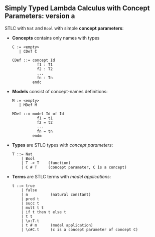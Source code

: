 ## Simply Typed Lambda Calculus with Concept Parameters: version a

STLC with `Nat` and `Bool` with simple **concept parameters**:

*   **Concepts** contains only names with types
    
    ```
    C := <empty>
       | CDef C
       
    CDef ::= concept Id 
               f1 : T1
               f2 : T2
               ...
               fn : Tn
             endc  
    ```
    
*   **Models** consist of concept-names definitions:

    ```
    M := <empty>
       | MDef M
       
    MDef ::= model Id of Id
               f1 = t1
               f2 = t2
               ...
               fn = tn
             endm
    ```
    
*   **Types** are STLC types with _concept parameters_:
    
    ```
    T ::= Nat
        | Bool
        | T -> T    (function)
        | C # T     (concept parameter, C is a concept)
    ```
    
*   **Terms** are STLC terms with _model applications_:

    ```
    t ::= true
        | false
        | n          (natural constant)
        | pred t
        | succ t
        | mult t t
        | if t then t else t
        | t t
        | \x:T.t
        | t # m      (model application)
        | \c#C.t     (c is a concept parameter of concept C)
    ```
